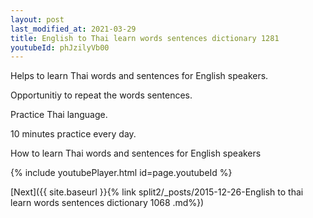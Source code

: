 ```yaml
---
layout: post
last_modified_at: 2021-03-29
title: English to Thai learn words sentences dictionary 1281 
youtubeId: phJzilyVb00
---
```

 
 
Helps to learn Thai words and sentences for English speakers.

Opportunitiy to repeat the words sentences. 

Practice Thai language. 
 
10 minutes practice every day. 
 
How to learn Thai words and sentences for English speakers 
 
{% include youtubePlayer.html id=page.youtubeId %}
 
 
[Next]({{ site.baseurl }}{% link  split2/_posts/2015-12-26-English to thai learn words sentences dictionary 1068 .md%})
 
